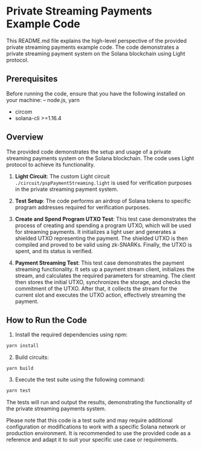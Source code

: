 # Private Streaming Payments Example Code

This README.md file explains the high-level perspective of the provided private streaming payments example code. 
The code demonstrates a private streaming payment system on the Solana blockchain using Light protocol.

## Prerequisites

Before running the code, ensure that you have the following installed on your machine:
– node.js, yarn
- circom
- solana-cli >=1.16.4

## Overview

The provided code demonstrates the setup and usage of a private streaming payments system on the Solana blockchain. 
The code uses Light protocol to achieve its functionality. 

1. **Light Circuit**: The custom Light circuit `./circuit/pspPaymentStreaming.light` is used for verification purposes in the private streaming payment system. 

2. **Test Setup**: The code performs an airdrop of Solana tokens to specific program addresses required for verification purposes.

3. **Create and Spend Program UTXO Test**: This test case demonstrates the process of creating and spending a program UTXO, which will be used for streaming payments. It initializes a light user and generates a shielded UTXO representing the payment. The shielded UTXO is then compiled and proved to be valid using zk-SNARKs. Finally, the UTXO is spent, and its status is verified.

4. **Payment Streaming Test**: This test case demonstrates the payment streaming functionality. It sets up a payment stream client, initializes the stream, and calculates the required parameters for streaming. The client then stores the initial UTXO, synchronizes the storage, and checks the commitment of the UTXO. After that, it collects the stream for the current slot and executes the UTXO action, effectively streaming the payment.

## How to Run the Code

1. Install the required dependencies using npm:

```bash
yarn install
```

2. Build circuits:

```
yarn build
```

3. Execute the test suite using the following command:

```bash
yarn test
```

The tests will run and output the results, demonstrating the functionality of the private streaming payments system.

Please note that this code is a test suite and may require additional configuration or modifications to work with a specific Solana network or production environment. 
It is recommended to use the provided code as a reference and adapt it to suit your specific use case or requirements.
